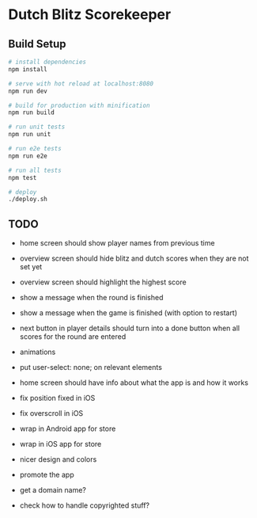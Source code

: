 # Dutch Blitz Scorekeeper

## Build Setup

``` bash
# install dependencies
npm install

# serve with hot reload at localhost:8080
npm run dev

# build for production with minification
npm run build

# run unit tests
npm run unit

# run e2e tests
npm run e2e

# run all tests
npm test

# deploy
./deploy.sh
```

## TODO
- home screen should show player names from previous time
- overview screen should hide blitz and dutch scores when they are not set yet

- overview screen should highlight the highest score
- show a message when the round is finished
- show a message when the game is finished (with option to restart)
- next button in player details should turn into a done button when all scores for the round are entered
- animations
- put user-select: none; on relevant elements
- home screen should have info about what the app is and how it works
- fix position fixed in iOS
- fix overscroll in iOS
- wrap in Android app for store
- wrap in iOS app for store
- nicer design and colors
- promote the app
- get a domain name?
- check how to handle copyrighted stuff?
